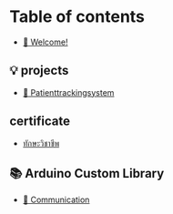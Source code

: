 # Table of contents

* [👋 Welcome!](README.md)

## 💡 projects

* [🏥 Patienttrackingsystem](projects/patienttrackingsystem.md)

## certificate

* [ทักษะวิชาชีพ](certificate/skill-competition.md)

## 📚 Arduino Custom Library

* [📡 Communication](arduino-custom-library/communication.md)
